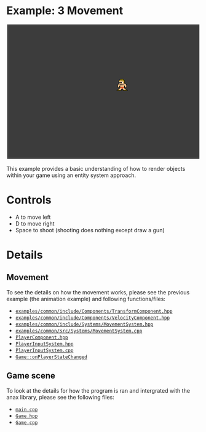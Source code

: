 # Example: 3 Movement

<p align="center">
<img src="movement.gif" alt="Movement">
</div>

This example provides a basic understanding of how to render objects within your game using an entity system approach.

# Controls

- A to move left
- D to move right
- Space to shoot (shooting does nothing except draw a gun)

# Details

## Movement

To see the details on how the movement works, please see the previous example (the animation example) and following functions/files:

- [`examples/common/include/Components/TransformComponent.hpp`](../common/include/Components/TransformComponent.hpp)
- [`examples/common/include/Components/VelocityComponent.hpp`](../common/include/Components/VelocityComponent.hpp)
- [`examples/common/include/Systems/MovementSystem.hpp`](../common/include/Systems/MovementSystem.hpp)
- [`examples/common/src/Systems/MovementSystem.cpp`](../common/src/Systems/MovementSystem.cpp)
- [`PlayerComponent.hpp`](PlayerComponent.hpp)
- [`PlayerInputSystem.hpp`](PlayerInputSystem.hpp)
- [`PlayerInputSystem.cpp`](PlayerInputSystem.cpp)
- [`Game::onPlayerStateChanged`](Game.cpp#L126)

## Game scene

To look at the details for how the program is ran and intergrated with the anax library, please see the following files:

- [`main.cpp`](main.cpp)
- [`Game.hpp`](Game.hpp)
- [`Game.cpp`](Game.cpp)